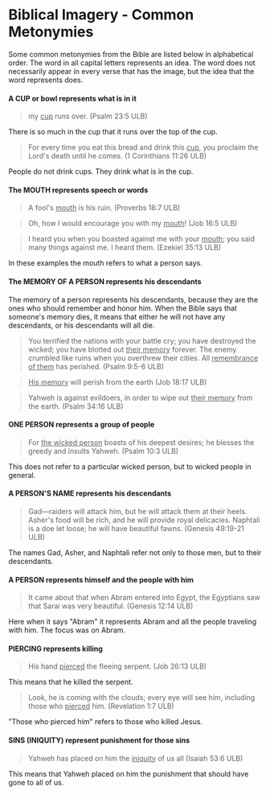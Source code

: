 # Biblical Imagery - Common Metonymies #


Some common metonymies from the Bible are listed below in alphabetical order. The word in all capital letters represents an idea. The word does not necessarily appear in every verse that has the image, but the idea that the word represents does.

#### A CUP or bowl represents what is in it

> my <u>cup</u> runs over.  (Psalm 23:5 ULB)

There is so much in the cup that it runs over the top of the cup.

> For every time you eat this bread and drink this <u>cup</u>, you proclaim the Lord's death until he comes.  (1 Corinthians 11:26 ULB)


People do not drink cups. They drink what is in the cup.

#### The MOUTH represents speech or words

>A fool's <u>mouth</u> is his ruin.  (Proverbs 18:7 ULB)

<blockquote>Oh, how I would encourage you with my <u>mouth</u>!  (Job 16:5 ULB) </blockquote>

>I heard you when you boasted against me with your <u>mouth</u>; you said many things against me. I heard them. (Ezekiel 35:13 ULB)


In these examples the mouth refers to what a person says.

#### The MEMORY OF A PERSON represents his descendants

The memory of a person represents his descendants, because they are the ones who should remember and honor him. When the Bible says that someone's memory dies, it means that either he will not have any descendants, or his descendants will all die.

>You terrified the nations with your battle cry;
>you have destroyed the wicked;
>you have blotted out <u>their memory</u> forever.
>The enemy crumbled like ruins
>when you overthrew their cities.
>All <u>remembrance of them</u> has perished. (Psalm 9:5-6 ULB)

<blockquote> <u>His memory</u> will perish from the earth (Job 18:17 ULB) </blockquote>

>Yahweh is against evildoers,
>in order to wipe out <u>their memory</u> from the earth. (Psalm 34:16 ULB)


#### ONE PERSON represents a group of people

>For <u>the wicked person</u> boasts of his deepest desires;
>he blesses the greedy and insults Yahweh. (Psalm 10:3 ULB)

This does not refer to a particular wicked person, but to wicked people in general.

#### A PERSON'S NAME represents his descendants

>Gad—raiders will attack him, but he will attack them at their heels.
>Asher's food will be rich, and he will provide royal delicacies.
>Naphtali is a doe let loose; he will have beautiful fawns. (Genesis 49:19-21 ULB)


The names Gad, Asher, and Naphtali refer not only to those men, but to their descendants.

#### A PERSON represents himself and the people with him

>It came about that when Abram entered into Egypt, the Egyptians saw that Sarai was very beautiful. (Genesis 12:14 ULB)

Here when it says "Abram" it represents Abram and all the people traveling with him. The focus was on Abram.

#### PIERCING represents killing

> His hand <u>pierced</u> the fleeing serpent. (Job 26:13 ULB)

This means that he killed the serpent.

> Look, he is coming with the clouds; every eye will see him, including those who <u>pierced</u> him. (Revelation 1:7 ULB)

"Those who pierced him" refers to those who killed Jesus.

#### SINS (INIQUITY) represent punishment for those sins

>Yahweh has placed on him the <u>iniquity</u> of us all   (Isaiah 53:6 ULB)

This means that Yahweh placed on him the punishment that should have gone to all of us.